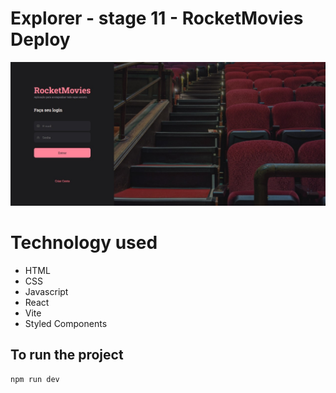 # Explorer - stage 11 - RocketMovies Deploy

![send email](/src/assests/images/app.jpeg)

# Technology used

- HTML
- CSS
- Javascript
- React
- Vite
- Styled Components

## To run the project

    npm run dev